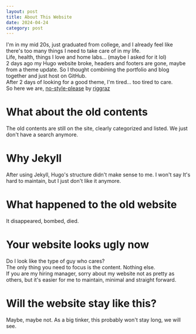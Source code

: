 ```yaml
---
layout: post
title: About This Website
date: 2024-04-24
category: post
---
```

I'm in my mid 20s, just graduated from college, and I already feel like there's too many things I need to take care of in my life.  
Life, health, things I love and home labs... (maybe I asked for it lol)  
2 days ago my Hugo website broke, headers and footers are gone, maybe from a theme update. So I thought combining the portfolio and blog together and just host on GitHub.  
After 2 days of looking for a good theme, I'm tired... too tired to care.  
So here we are, [no-style-please](https://github.com/riggraz/no-style-please) by [riggraz](https://github.com/riggraz) 

# What about the old contents
The old contents are still on the site, clearly categorized and listed. We just don't have a search anymore. 

# Why Jekyll
After using Jekyll, Hugo's structure didn't make sense to me. I won't say It's hard to maintain, but I just don't like it anymore. 

# What happened to the old website
It disappeared, bombed, died. 

# Your website looks ugly now
Do I look like the type of guy who cares?  
The only thing you need to focus is the content. Nothing else.  
If you are my hiring manager, sorry about my website not as pretty as others, but it's easier for me to maintain, minimal and straight forward. 

# Will the website stay like this? 
Maybe, maybe not. As a big tinker, this probably won't stay long, we will see. 